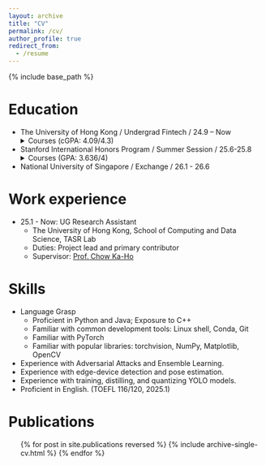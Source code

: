 ```yaml
---
layout: archive
title: "CV"
permalink: /cv/
author_profile: true
redirect_from:
  - /resume
---
```


{% include base_path %}

Education
======
* The University of Hong Kong / Undergrad Fintech / 24.9 – Now
  <details class="fold">
    <summary>Courses (cGPA: 4.09/4.3)</summary>
        MATH1013: University Mathematics II (Calculus) [Grade: A] <br>
        MATH1853: Linear Algebra, Probability and Statistics [Grade: A] <br>
        ENGG1330: Computer Programming I (Python) [Grade: A+] <br>
        FITE2000: Foundations of FinTech Programming (Java) [Grade: A+] <br>
        STAT1016: Data Science 101 [Grade: A] <br>
        FITE1010: Introduction to Financial Technologies [Grade: A+] <br>
        COMP2113: Programming Technologies (C++) [On-going] <br>
        COMP2119: Introduction to Data Structures and Algorithms [On-going] <br>
        COMP2120: Discrete Mathematics [On-going]<br>
        FITE3010: Big Data and Data Mining [On-going] <br>
        ECON1210: Introductory Microeconomics [A+] <br>
        ACCT1101: Introduction to Financial Accounting [A+] <br>
        FINA1310: Corporate Finance [On-going] <br>
  </details>
* Stanford International Honors Program / Summer Session / 25.6-25.8
  <details class="fold">
    <summary>Courses (GPA: 3.636/4)</summary>
        EE364a: Convex Optimization I [Grade: A] <br>
        CS229: Machine Learning [Grade: B] <br>
        CS148: Introduction to Computer Graphics and Imaging [Grade: A] <br>
  </details>
* National University of Singapore / Exchange / 26.1 - 26.6

Work experience
======
* 25.1 - Now: UG Research Assistant
  * The University of Hong Kong, School of Computing and Data Science, TASR Lab
  * Duties: Project lead and primary contributor
  * Supervisor: [Prof. Chow Ka-Ho](https://khchow.com)
  
Skills
======
* Language Grasp
  * Proficient in Python and Java; Exposure to C++
  * Familiar with common development tools: Linux shell, Conda, Git
  * Familiar with PyTorch
  * Familiar with popular libraries: torchvision, NumPy, Matplotlib, OpenCV
* Experience with Adversarial Attacks and Ensemble Learning.
* Experience with edge-device detection and pose estimation.
* Experience with training, distilling, and quantizing YOLO models.
* Proficient in English. (TOEFL 116/120, 2025.1)


Publications
======
  <ul>{% for post in site.publications reversed %}
    {% include archive-single-cv.html %}
  {% endfor %}</ul>
